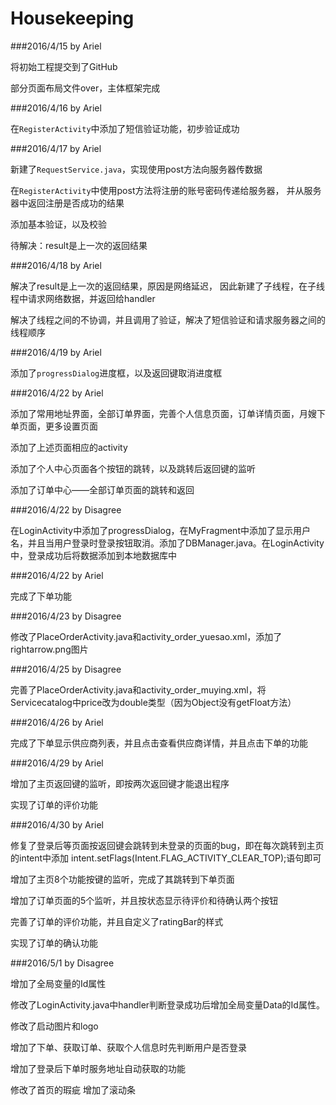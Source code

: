 ﻿# Housekeeping

###2016/4/15  by Ariel

将初始工程提交到了GitHub

部分页面布局文件over，主体框架完成

###2016/4/16  by Ariel

在`RegisterActivity`中添加了短信验证功能，初步验证成功

###2016/4/17  by Ariel

新建了`RequestService.java`，实现使用post方法向服务器传数据

在`RegisterActivity`中使用post方法将注册的账号密码传递给服务器，
并从服务器中返回注册是否成功的结果

添加基本验证，以及校验

待解决：result是上一次的返回结果

###2016/4/18  by Ariel

解决了result是上一次的返回结果，原因是网络延迟，
因此新建了子线程，在子线程中请求网络数据，并返回给handler

解决了线程之间的不协调，并且调用了验证，解决了短信验证和请求服务器之间的线程顺序

###2016/4/19  by Ariel

添加了`progressDialog`进度框，以及返回键取消进度框

###2016/4/22 by Ariel

添加了常用地址界面，全部订单界面，完善个人信息页面，订单详情页面，月嫂下单页面，更多设置页面

添加了上述页面相应的activity

添加了个人中心页面各个按钮的跳转，以及跳转后返回键的监听

添加了订单中心——全部订单页面的跳转和返回

###2016/4/22 by Disagree

在LoginActivity中添加了progressDialog，在MyFragment中添加了显示用户名，并且当用户登录时登录按钮取消。添加了DBManager.java。在LoginActivity中，登录成功后将数据添加到本地数据库中

###2016/4/22 by Ariel

完成了下单功能

###2016/4/23 by Disagree

修改了PlaceOrderActivity.java和activity_order_yuesao.xml，添加了rightarrow.png图片

###2016/4/25 by Disagree

完善了PlaceOrderActivity.java和activity_order_muying.xml，将Servicecatalog中price改为double类型（因为Object没有getFloat方法）

###2016/4/26 by Ariel

完成了下单显示供应商列表，并且点击查看供应商详情，并且点击下单的功能

###2016/4/29 by Ariel

增加了主页返回键的监听，即按两次返回键才能退出程序

实现了订单的评价功能

###2016/4/30 by Ariel

修复了登录后等页面按返回键会跳转到未登录的页面的bug，即在每次跳转到主页的intent中添加 intent.setFlags(Intent.FLAG_ACTIVITY_CLEAR_TOP);语句即可

增加了主页8个功能按键的监听，完成了其跳转到下单页面

增加了订单页面的5个监听，并且按状态显示待评价和待确认两个按钮

完善了订单的评价功能，并且自定义了ratingBar的样式

实现了订单的确认功能


###2016/5/1 by Disagree

增加了全局变量的Id属性

修改了LoginActivity.java中handler判断登录成功后增加全局变量Data的Id属性。

修改了启动图片和logo

增加了下单、获取订单、获取个人信息时先判断用户是否登录

增加了登录后下单时服务地址自动获取的功能

修改了首页的瑕疵 增加了滚动条
